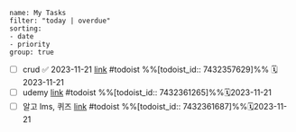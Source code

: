 
```todoist 
name: My Tasks 
filter: "today | overdue" 
sorting: 
- date 
- priority 
group: true
```
- [ ] crud   ✅ 2023-11-21 [link](https://todoist.com/showTask?id=7432357629) #todoist %%[todoist_id:: 7432357629]%% 🗓️2023-11-21
- [ ] udemy [link](https://todoist.com/showTask?id=7432361265) #todoist  %%[todoist_id:: 7432361265]%%🗓️2023-11-21
- [ ] 알고 lms, 퀴즈 [link](https://todoist.com/showTask?id=7432361687) #todoist  %%[todoist_id:: 7432361687]%%🗓️2023-11-21
